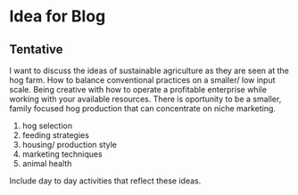 # Idea for Blog

## Tentative 

I want to discuss the ideas of sustainable agriculture as they are seen at the hog farm. How to balance conventional practices on a smaller/ low input scale. Being creative with how to operate a profitable enterprise while working with your available resources. There is oportunity to be a  smaller, family focused hog production that can concentrate on niche marketing. 

1. hog selection 
2. feeding strategies
3. housing/ production style 
4. marketing techniques
5. animal health

Include day to day activities that reflect these ideas. 
